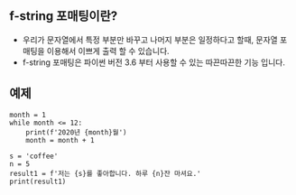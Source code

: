## f-string 포매팅이란?
- 우리가 문자열에서 특정 부분만 바꾸고 나머지 부분은 일정하다고 할때, 문자열 포매팅을 이용해서 이쁘게 출력 할 수 있습니다.
- f-string 포매팅은 파이썬 버전 3.6 부터 사용할 수 있는 따끈따끈한 기능 입니다.


## 예제  

```
month = 1
while month <= 12:
    print(f'2020년 {month}월')
    month = month + 1
```   


```   
s = 'coffee'
n = 5
result1 = f'저는 {s}를 좋아합니다. 하루 {n}잔 마셔요.'
print(result1)
```





